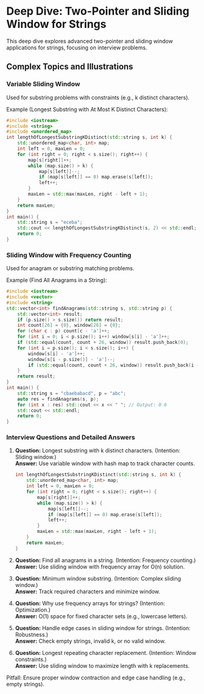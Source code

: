 # Deep Dive: Two-Pointer and Sliding Window for Strings

This deep dive explores advanced two-pointer and sliding window applications for strings, focusing on interview problems.

## Complex Topics and Illustrations

### Variable Sliding Window
Used for substring problems with constraints (e.g., k distinct characters).

Example (Longest Substring with At Most K Distinct Characters):
```cpp
#include <iostream>
#include <string>
#include <unordered_map>
int lengthOfLongestSubstringKDistinct(std::string s, int k) {
    std::unordered_map<char, int> map;
    int left = 0, maxLen = 0;
    for (int right = 0; right < s.size(); right++) {
        map[s[right]]++;
        while (map.size() > k) {
            map[s[left]]--;
            if (map[s[left]] == 0) map.erase(s[left]);
            left++;
        }
        maxLen = std::max(maxLen, right - left + 1);
    }
    return maxLen;
}
int main() {
    std::string s = "eceba";
    std::cout << lengthOfLongestSubstringKDistinct(s, 2) << std::endl; // Output: 3
    return 0;
}
```

### Sliding Window with Frequency Counting
Used for anagram or substring matching problems.

Example (Find All Anagrams in a String):
```cpp
#include <iostream>
#include <vector>
#include <string>
std::vector<int> findAnagrams(std::string s, std::string p) {
    std::vector<int> result;
    if (p.size() > s.size()) return result;
    int count[26] = {0}, window[26] = {0};
    for (char c : p) count[c - 'a']++;
    for (int i = 0; i < p.size(); i++) window[s[i] - 'a']++;
    if (std::equal(count, count + 26, window)) result.push_back(0);
    for (int i = p.size(); i < s.size(); i++) {
        window[s[i] - 'a']++;
        window[s[i - p.size()] - 'a']--;
        if (std::equal(count, count + 26, window)) result.push_back(i - p.size() + 1);
    }
    return result;
}
int main() {
    std::string s = "cbaebabacd", p = "abc";
    auto res = findAnagrams(s, p);
    for (int x : res) std::cout << x << " "; // Output: 0 6
    std::cout << std::endl;
    return 0;
}
```

### Interview Questions and Detailed Answers

1. **Question:** Longest substring with k distinct characters. (Intention: Sliding window.)  
   **Answer:** Use variable window with hash map to track character counts.
   ```cpp
   int lengthOfLongestSubstringKDistinct(std::string s, int k) {
       std::unordered_map<char, int> map;
       int left = 0, maxLen = 0;
       for (int right = 0; right < s.size(); right++) {
           map[s[right]]++;
           while (map.size() > k) {
               map[s[left]]--;
               if (map[s[left]] == 0) map.erase(s[left]);
               left++;
           }
           maxLen = std::max(maxLen, right - left + 1);
       }
       return maxLen;
   }
   ```

2. **Question:** Find all anagrams in a string. (Intention: Frequency counting.)  
   **Answer:** Use sliding window with frequency array for O(n) solution.

3. **Question:** Minimum window substring. (Intention: Complex sliding window.)  
   **Answer:** Track required characters and minimize window.

4. **Question:** Why use frequency arrays for strings? (Intention: Optimization.)  
   **Answer:** O(1) space for fixed character sets (e.g., lowercase letters).

5. **Question:** Handle edge cases in sliding window for strings. (Intention: Robustness.)  
   **Answer:** Check empty strings, invalid k, or no valid window.

6. **Question:** Longest repeating character replacement. (Intention: Window constraints.)  
   **Answer:** Use sliding window to maximize length with k replacements.

Pitfall: Ensure proper window contraction and edge case handling (e.g., empty strings).